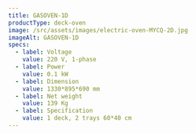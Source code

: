 ```yaml
---
title: GASOVEN-1D
productType: deck-oven
image: /src/assets/images/electric-oven-MYCQ-2D.jpg
imageAlt: GASOVEN-1D
specs:
  - label: Voltage
    value: 220 V, 1-phase
  - label: Power
    value: 0.1 kW
  - label: Dimension
    value: 1330*895*690 mm
  - label: Net weight
    value: 139 Kg
  - label: Specification
    value: 1 deck, 2 trays 60*40 cm
---
```

